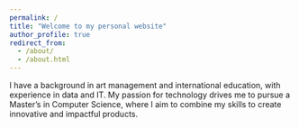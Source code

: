 ```yaml
---
permalink: /
title: "Welcome to my personal website"
author_profile: true
redirect_from: 
  - /about/
  - /about.html
---
```


I have a background in art management and international education, with experience in data and IT. My passion for technology drives me to pursue a Master’s in Computer Science, where I aim to combine my skills to create innovative and impactful products.
